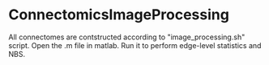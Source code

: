 # ConnectomicsImageProcessing
All connectomes are contstructed according to "image_processing.sh" script.
Open the .m file in matlab. Run it to perform edge-level statistics and NBS.

